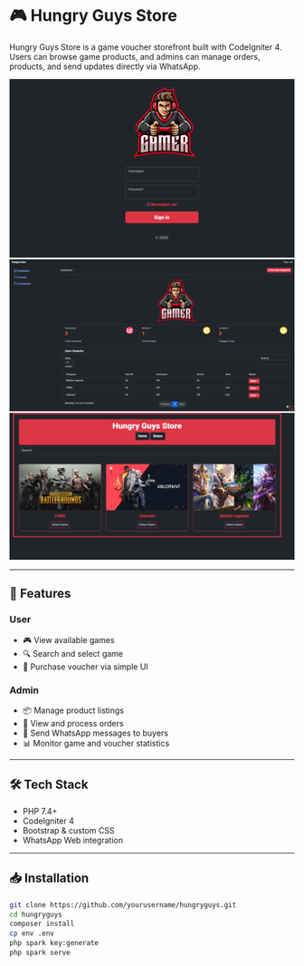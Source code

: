 # 🎮 Hungry Guys Store

Hungry Guys Store is a game voucher storefront built with CodeIgniter 4. Users can browse game products, and admins can manage orders, products, and send updates directly via WhatsApp.

![Screenshot](./login_admin.png)
![Screenshot](./dashboard.png)
![Screenshot](./shop.png)

---

## 🚀 Features

### User

- 🎮 View available games
- 🔍 Search and select game
- 🛒 Purchase voucher via simple UI

### Admin

- 📦 Manage product listings
- 📝 View and process orders
- 💬 Send WhatsApp messages to buyers
- 📊 Monitor game and voucher statistics

---

## 🛠 Tech Stack

- PHP 7.4+
- CodeIgniter 4
- Bootstrap & custom CSS
- WhatsApp Web integration

---

## 📥 Installation

```bash
git clone https://github.com/yourusername/hungryguys.git
cd hungryguys
composer install
cp env .env
php spark key:generate
php spark serve

```
